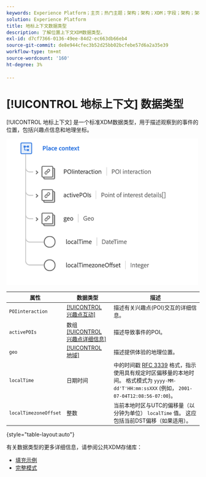 ```yaml
---
keywords: Experience Platform；主页；热门主题；架构；架构；XDM；字段；架构；架构；位置上下文；placeContext；数据类型；数据类型；
solution: Experience Platform
title: 地标上下文数据类型
description: 了解位置上下文XDM数据类型。
exl-id: d7cf7366-0136-49ee-84d2-ec663db66eb4
source-git-commit: de8e944cfec3b52d25bb02bcfebe57d6a2a35e39
workflow-type: tm+mt
source-wordcount: '160'
ht-degree: 3%

---
```


# [!UICONTROL 地标上下文] 数据类型

[!UICONTROL 地标上下文] 是一个标准XDM数据类型，用于描述观察到的事件的位置，包括兴趣点信息和地理坐标。

<img src="../images/data-types/place-context.png" width="500" /><br />

| 属性 | 数据类型 | 描述 |
| --- | --- | --- |
| `POIinteraction` | [[!UICONTROL 兴趣点互动]](./poi-interaction.md) | 描述有关兴趣点(POI)交互的详细信息。 |
| `activePOIs` | 数组 [[!UICONTROL 兴趣点详细信息]](./poi-details.md) | 描述导致事件的POI。 |
| `geo` | [[!UICONTROL 地域]](./geo.md) | 描述提供体验的地理位置。 |
| `localTime` | 日期时间 | 中的时间戳 [RFC 3339](https://tools.ietf.org/html/rfc3339) 格式，指示使用具有规定时区偏移量的本地时间。 格式模式为 `yyyy-MM-dd'T'HH:mm:ssXXX` (例如， `2001-07-04T12:08:56-07:00`)。 |
| `localTimezoneOffset` | 整数 | 当前本地时区与UTC的偏移量（以分钟为单位） `localTime` 值。 这应包括当前DST偏移（如果适用）。 |

{style="table-layout:auto"}

有关数据类型的更多详细信息，请参阅公共XDM存储库：

* [填充示例](https://github.com/adobe/xdm/blob/master/components/datatypes/placecontext.example.1.json)
* [完整模式](https://github.com/adobe/xdm/blob/master/components/datatypes/placecontext.schema.json)
